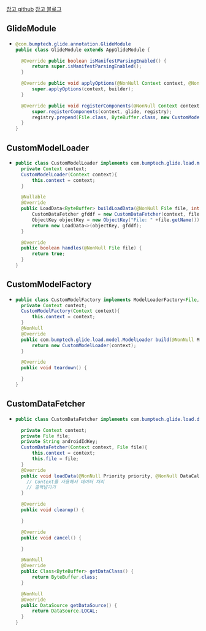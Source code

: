 [참고 github](https://github.com/TempoDiValse/GlidePDF)
[참고 블로그](https://blog.naver.com/jiwow34)

GlideModule
---
* ```java
  @com.bumptech.glide.annotation.GlideModule
  public class GlideModule extends AppGlideModule {

    @Override public boolean isManifestParsingEnabled() {
        return super.isManifestParsingEnabled();
    }

    @Override public void applyOptions(@NonNull Context context, @NonNull GlideBuilder builder) {
        super.applyOptions(context, builder);
    }

    @Override public void registerComponents(@NonNull Context context, @NonNull Glide glide, @NonNull Registry registry) {
        super.registerComponents(context, glide, registry);
        registry.prepend(File.class, ByteBuffer.class, new CustomModelLoader(context));
    }
  }
  

CustomModelLoader
---
* ```java
  public class CustomModelLoader implements com.bumptech.glide.load.model.ModelLoader<File, ByteBuffer> {
    private Context context;
    CustomModelLoader(Context context){
        this.context = context;
    }

    @Nullable
    @Override
    public LoadData<ByteBuffer> buildLoadData(@NonNull File file, int width, int height, @NonNull Options options) {
        CustomDataFetcher gfddf = new CustomDataFetcher(context, file);
        ObjectKey objectKey = new ObjectKey("File: " +file.getName());
        return new LoadData<>(objectKey, gfddf);
    }

    @Override
    public boolean handles(@NonNull File file) {
        return true;
    }
  }
  
CustomModelFactory
---
* ```java
  public class CustomModelFactory implements ModelLoaderFactory<File, ByteBuffer> {
    private Context context;
    CustomModelFactory(Context context){
        this.context = context;
    }
    @NonNull
    @Override
    public com.bumptech.glide.load.model.ModelLoader build(@NonNull MultiModelLoaderFactory multiFactory) {
        return new CustomModelLoader(context);
    }

    @Override
    public void teardown() {

    }
  }
  
CustomDataFetcher
---
* ```java
  public class CustomDataFetcher implements com.bumptech.glide.load.data.DataFetcher<ByteBuffer> {

    private Context context;
    private File file;
    private String androidIdKey;
    CustomDataFetcher(Context context, File file){
        this.context = context;
        this.file = file;
    }
    @Override
    public void loadData(@NonNull Priority priority, @NonNull DataCallback<? super ByteBuffer> callback) {
      // Context를 사용해서 데이터 처리
      // 콜백넘기기
    }

    @Override
    public void cleanup() {

    }

    @Override
    public void cancel() {

    }

    @NonNull
    @Override
    public Class<ByteBuffer> getDataClass() {
        return ByteBuffer.class;
    }

    @NonNull
    @Override
    public DataSource getDataSource() {
        return DataSource.LOCAL;
    }
  }
